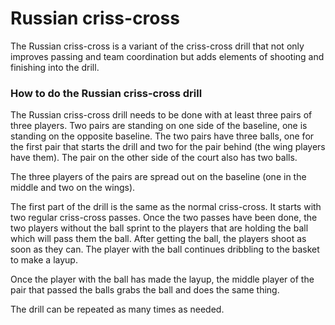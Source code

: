 
# Russian criss-cross

The Russian criss-cross is a variant of the criss-cross drill that not only improves passing and team coordination but adds elements of shooting and finishing into the drill.

### How to do the Russian criss-cross drill

The Russian criss-cross drill needs to be done with at least three pairs of three players. Two pairs are standing on one side of the baseline, one is standing on the opposite baseline. The two pairs have three balls, one for the first pair that starts the drill and two for the pair behind (the wing players have them). The pair on the other side of the court also has two balls.

The three players of the pairs are spread out on the baseline (one in the middle and two on the wings).

The first part of the drill is the same as the normal criss-cross. It starts with two regular criss-cross passes. Once the two passes have been done, the two players without the ball sprint to the players that are holding the ball which will pass them the ball. After getting the ball, the players shoot as soon as they can. The player with the ball continues dribbling to the basket to make a layup.

Once the player with the ball has made the layup, the middle player of the pair that passed the balls grabs the ball and does the same thing.

The drill can be repeated as many times as needed.
<!--stackedit_data:
eyJoaXN0b3J5IjpbMTg1OTA0MjkxNF19
-->